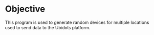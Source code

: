 # Objective

This program is used to generate random devices for multiple locations used to send data to the Ubidots platform. 
